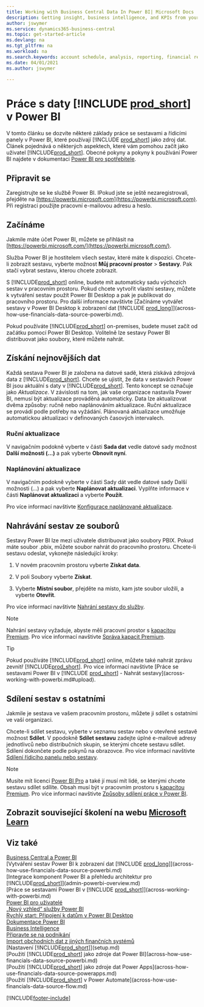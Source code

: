 ```yaml
---
title: Working with Business Central Data In Power BI| Microsoft Docs
description: Getting insight, business intelligence, and KPIs from your Business Central data using Power BI.
author: jswymer
ms.service: dynamics365-business-central
ms.topic: get-started-article
ms.devlang: na
ms.tgt_pltfrm: na
ms.workload: na
ms.search.keywords: account schedule, analysis, reporting, financial report, business intelligence, KPI
ms.date: 04/01/2021
ms.author: jswymer

---
```

# Práce s daty [!INCLUDE [prod_short](includes/prod_short.md)] v Power BI

V tomto článku se dozvíte některé základy práce se sestavami a řídicími panely v Power BI, které používají [!INCLUDE [prod_short](includes/prod_short.md)] jako zdroj dat. Článek pojednává o některých aspektech, které vám pomohou začít jako uživatel [!INCLUDE[prod_short](includes/prod_short.md)]. Obecné pokyny a pokyny k používání Power BI najdete v dokumentaci [Power BI pro spotřebitele](/power-bi/consumer).

## Připravit se

Zaregistrujte se ke službě Power BI. IPokud jste se ještě nezaregistrovali, přejděte na [https://powerbi.microsoft.com](https://powerbi.microsoft.com). Při registraci použijte pracovní e-mailovou adresu a heslo.

## Začínáme

Jakmile máte účet Power BI, můžete se přihlásit na [https://powerbi.microsoft.com/](https://powerbi.microsoft.com/).

Služba Power BI je hostitelem všech sestav, které máte k dispozici. Chcete-li zobrazit sestavu, vyberte možnost **Můj pracovní prostor** > **Sestavy**. Pak stačí vybrat sestavu, kterou chcete zobrazit.

S [!INCLUDE[prod_short](includes/prod_short.md)] online, budete mít automaticky sadu výchozích sestav v pracovním prostoru. Pokud chcete vytvořit vlastní sestavy, můžete k vytváření sestav použít Power BI Desktop a pak je publikovat do pracovního prostoru. Pro další informace navštivte [Začínáme vytvářet sestavy v Power BI Desktop k zobrazení dat [!INCLUDE [prod_long](includes/prod_long.md)]](across-how-use-financials-data-source-powerbi.md).

Pokud používáte [!INCLUDE[prod_short](includes/prod_short.md)] on-premises, budete muset začít od začátku pomocí Power BI Desktop. Volitelně lze sestavy Power BI distribuovat jako soubory, které můžete nahrát.

## Získání nejnovějších dat

Každá sestava Power BI je založena na datové sadě, která získává zdrojová data z [!INCLUDE[prod_short](includes/prod_short.md)]. Chcete se ujistit, že data v sestavách Power BI jsou aktuální s daty v [!INCLUDE[prod_short](includes/prod_short.md)]. Tento koncept se označuje jako *Aktualizace*.  V závislosti na tom, jak vaše organizace nastavila Power BI, nemusí být aktualizace prováděná automaticky. Data lze aktualizovat dvěma způsoby: ručně nebo naplánováním aktualizace. Ruční aktualizace se provádí podle potřeby na vyžádání. Plánovaná aktualizace umožňuje automatickou aktualizaci v definovaných časových intervalech.

### Ruční aktualizace

V navigačním podokně vyberte v části **Sada dat** vedle datové sady možnost **Další možnosti (...)** a pak vyberte **Obnovit nyní**.

### Naplánování aktualizace

V navigačním podokně vyberte v části Sady dát vedle datové sady Další možnosti (...) a pak vyberte **Naplánovat aktualizaci**. Vyplňte informace v části **Naplánovat aktualizaci** a vyberte **Použít**.

Pro více informací navštivte [Konfigurace naplánované aktualizace](/power-bi/connect-data/refresh-scheduled-refresh).

## <a name="upload"></a>Nahrávání sestav ze souborů

Sestavy Power BI lze mezi uživatele distribuovat jako soubory PBIX. Pokud máte soubor .pbix, můžete soubor nahrát do pracovního prostoru. Chcete-li sestavu odeslat, vykonejte následující kroky:

1. V novém pracovním prostoru vyberte **Získat data**.

2. V poli Soubory vyberte **Získat**.

3. Vyberte **Místní soubor**, přejděte na místo, kam jste soubor uložili, a vyberte **Otevřít**.

Pro více informací navštivte [Nahrání sestavy do služby](/power-bi/paginated-reports/paginated-reports-quickstart-aw#upload-the-report-to-the-service).

> [!NOTE]
> Nahrání sestavy vyžaduje, abyste měli pracovní prostor s [kapacitou Premium](/power-bi/service-premium-what-is). Pro více informací navštivte [Správa kapacit Premium](/power-bi/admin/service-premium-capacity-manage).

> [!TIP]
> Pokud používáte [!INCLUDE[prod_short](includes/prod_short.md)] online, můžete také nahrát zprávu zevnitř [!INCLUDE[prod_short](includes/prod_short.md)]. Pro více informací navštivte [Práce se sestavami Power BI v [!INCLUDE [prod_short](includes/prod_short.md)] - Nahrát sestavy](across-working-with-powerbi.md#upload).

## <a name="share"></a>Sdílení sestav s ostatními

Jakmile je sestava ve vašem pracovním prostoru, můžete ji sdílet s ostatními ve vaší organizaci.

Chcete-li sdílet sestavu, vyberte v seznamu sestav nebo v otevřené sestavě možnost **Sdílet**. V ppodokně **Sdílet sestavu** zadejte úplné e-mailové adresy jednotlivců nebo distribučních skupin, se kterými chcete sestavu sdílet. Sdílení dokončete podle pokynů na obrazovce. Pro více informací navštivte [Sdílení řídicího panelu nebo sestavy](/power-bi/collaborate-share/service-share-dashboards#share-a-dashboard-or-report).

> [!NOTE]
> Musíte mít licenci [Power BI Pro](/power-bi/service-features-license-type) a také jí musí mít lidé, se kterými chcete sestavu sdílet sdílíte. Obsah musí být v pracovním prostoru s  [kapacitou Premium](/power-bi/service-premium-what-is). Pro více informací navštivte [Způsoby sdílení práce v Power BI](/power-bi/service-how-to-collaborate-distribute-dashboards-reports).

## Zobrazit související školení na webu [Microsoft Learn](/learn/modules/configure-powerbi-excel-dynamics-365-business-central/index)

## Viz také

[Business Central a Power BI](admin-powerbi.md)    
[Vytváření sestav Power BI k zobrazení dat [!INCLUDE [prod_long](includes/prod_long.md)]](across-how-use-financials-data-source-powerbi.md)    
[Integrace komponent Power BI a přehledu architektur pro [!INCLUDE[prod_short](includes/prod_short.md)]](admin-powerbi-overview.md)    
[Práce se sestavami Power BI v [!INCLUDE [prod_short](includes/prod_short.md)]](across-working-with-powerbi.md)    
[Power BI pro uživatelé](/power-bi/consumer/end-user-consumer)    
[„Nový vzhled“ služby Power BI](/power-bi/service-new-look)    
[Rychlý start: Připojení k datům v Power BI Desktop](/power-bi/desktop-quickstart-connect-to-data)    
[Dokumentace Power BI](/power-bi/)    
[Business Intelligence](bi.md)    
[Připravte se na podnikání](ui-get-ready-business.md)    
[Import obchodních dat z jiných finančních systémů](across-import-data-configuration-packages.md)    
[Nastavení [!INCLUDE[prod_short](includes/prod_short.md)]](setup.md)    
[Použití [!INCLUDE[prod_short](includes/prod_short.md)] jako zdroje dat Power BI](across-how-use-financials-data-source-powerbi.md)    
[Použití [!INCLUDE[prod_short](includes/prod_short.md)] jako zdroje dat Power Apps](across-how-use-financials-data-source-powerapps.md)    
[Použití [!INCLUDE[prod_short](includes/prod_short.md)] v Power Automate](across-how-use-financials-data-source-flow.md)




[!INCLUDE[footer-include](includes/footer-banner.md)]